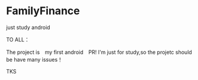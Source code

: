 FamilyFinance
=============

just study  android 

TO ALL：
 
The project is　my first android　PR!
I'm  just for study,so the projetc should be have many issues！

TKS
